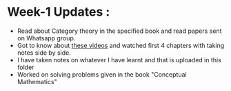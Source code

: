 # Week-1 Updates :
- Read about Category theory in the specified book and read papers sent on Whatsapp group.
- Got to know about [these videos](https://youtu.be/I8LbkfSSR58?feature=shared) and watched first 4 chapters with taking notes side by side.
- I have taken notes on whatever I have learnt and that is uploaded in this folder
- Worked on solving problems given in the book "Conceptual Mathematics"
